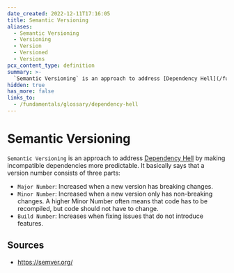 ```yaml
---
date_created: 2022-12-11T17:16:05
title: Semantic Versioning
aliases:
  - Semantic Versioning
  - Versioning
  - Version
  - Versioned
  - Versions
pcx_content_type: definition
summary: >-
  `Semantic Versioning` is an approach to address [Dependency Hell](/fundamentals/glossary/dependency-hell) by making incompatible dependencies more predictable.
hidden: true
has_more: false
links_to:
  - /fundamentals/glossary/dependency-hell
---
```


# Semantic Versioning

`Semantic Versioning` is an approach to address [Dependency Hell](/fundamentals/glossary/dependency-hell) by making incompatible dependencies more predictable. It basically says that a version number consists of three parts:

- `Major Number`: Increased when a new version has breaking changes.
- `Minor Number`: Increased when a new version only has non-breaking changes. A higher Minor Number often means that code has to be recompiled, but code should not have to change.
- `Build Number`: Increases when fixing issues that do not introduce features.

## Sources

- https://semver.org/
